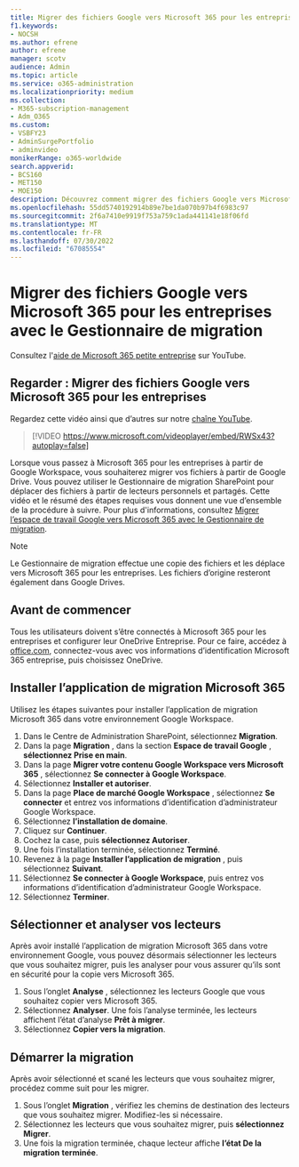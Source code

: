 ```yaml
---
title: Migrer des fichiers Google vers Microsoft 365 pour les entreprises
f1.keywords:
- NOCSH
ms.author: efrene
author: efrene
manager: scotv
audience: Admin
ms.topic: article
ms.service: o365-administration
ms.localizationpriority: medium
ms.collection:
- M365-subscription-management
- Adm_O365
ms.custom:
- VSBFY23
- AdminSurgePortfolio
- adminvideo
monikerRange: o365-worldwide
search.appverid:
- BCS160
- MET150
- MOE150
description: Découvrez comment migrer des fichiers Google vers Microsoft 365 pour les entreprises à l’aide du Gestionnaire de migration SharePoint.
ms.openlocfilehash: 55dd5740192914b89e7be1da070b97b4f6983c97
ms.sourcegitcommit: 2f6a7410e9919f753a759c1ada441141e18f06fd
ms.translationtype: MT
ms.contentlocale: fr-FR
ms.lasthandoff: 07/30/2022
ms.locfileid: "67085554"
---
```

# <a name="migrate-google-files-to-microsoft-365-for-business-with-migration-manager"></a>Migrer des fichiers Google vers Microsoft 365 pour les entreprises avec le Gestionnaire de migration

Consultez l'[aide de Microsoft 365 petite entreprise](https://go.microsoft.com/fwlink/?linkid=2197659) sur YouTube.

## <a name="watch-migrate-google-files-to-microsoft-365-for-business"></a>Regarder : Migrer des fichiers Google vers Microsoft 365 pour les entreprises

Regardez cette vidéo ainsi que d’autres sur notre [chaîne YouTube](https://go.microsoft.com/fwlink/?linkid=2198217).

> [!VIDEO https://www.microsoft.com/videoplayer/embed/RWSx43?autoplay=false]

Lorsque vous passez à Microsoft 365 pour les entreprises à partir de Google Workspace, vous souhaiterez migrer vos fichiers à partir de Google Drive. Vous pouvez utiliser le Gestionnaire de migration SharePoint pour déplacer des fichiers à partir de lecteurs personnels et partagés. Cette vidéo et le résumé des étapes requises vous donnent une vue d’ensemble de la procédure à suivre. Pour plus d'informations, consultez [Migrer l’espace de travail Google vers Microsoft 365 avec le Gestionnaire de migration](/sharepointmigration/mm-google-overview).

> [!NOTE]
> Le Gestionnaire de migration effectue une copie des fichiers et les déplace vers Microsoft 365 pour les entreprises. Les fichiers d’origine resteront également dans Google Drives.

## <a name="before-you-start"></a>Avant de commencer

Tous les utilisateurs doivent s’être connectés à Microsoft 365 pour les entreprises et configurer leur OneDrive Entreprise. Pour ce faire, accédez à [office.com](https://office.com), connectez-vous avec vos informations d’identification Microsoft 365 entreprise, puis choisissez OneDrive.

## <a name="install-the-microsoft-365-migration-app"></a>Installer l’application de migration Microsoft 365

Utilisez les étapes suivantes pour installer l’application de migration Microsoft 365 dans votre environnement Google Workspace. 
1. Dans le Centre de Administration SharePoint, sélectionnez **Migration**.
2. Dans la page **Migration** , dans la section **Espace de travail Google** , **sélectionnez Prise en main**.
3. Dans la page **Migrer votre contenu Google Workspace vers Microsoft 365** , sélectionnez **Se connecter à Google Workspace**.
4. Sélectionnez **Installer et autoriser**.
5. Dans la page **Place de marché Google Workspace** , sélectionnez **Se connecter** et entrez vos informations d’identification d’administrateur Google Workspace.
6. Sélectionnez **l’installation de domaine**.
7. Cliquez sur **Continuer**.
8. Cochez la case, puis **sélectionnez Autoriser**.
9. Une fois l’installation terminée, sélectionnez **Terminé**.
10. Revenez à la page **Installer l’application de migration** , puis sélectionnez **Suivant**.
11. Sélectionnez **Se connecter à Google Workspace**, puis entrez vos informations d’identification d’administrateur Google Workspace.
12. Sélectionnez **Terminer**.

## <a name="select-and-scan-your-drives"></a>Sélectionner et analyser vos lecteurs

Après avoir installé l’application de migration Microsoft 365 dans votre environnement Google, vous pouvez désormais sélectionner les lecteurs que vous souhaitez migrer, puis les analyser pour vous assurer qu’ils sont en sécurité pour la copie vers Microsoft 365.

1. Sous l’onglet **Analyse** , sélectionnez les lecteurs Google que vous souhaitez copier vers Microsoft 365.
2. Sélectionnez **Analyser**. Une fois l’analyse terminée, les lecteurs affichent l’état d’analyse **Prêt à migrer**.
3. Sélectionnez **Copier vers la migration**.

## <a name="start-the-migration"></a>Démarrer la migration

Après avoir sélectionné et scané les lecteurs que vous souhaitez migrer, procédez comme suit pour les migrer.

1. Sous l’onglet **Migration** , vérifiez les chemins de destination des lecteurs que vous souhaitez migrer. Modifiez-les si nécessaire.
2. Sélectionnez les lecteurs que vous souhaitez migrer, puis **sélectionnez Migrer**. 
3. Une fois la migration terminée, chaque lecteur affiche **l’état De la migration** **terminée**.